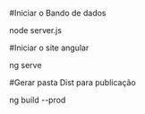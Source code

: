 #Iniciar o Bando de dados

node server.js


#Iniciar o site angular

ng serve

#Gerar pasta Dist para publicação

ng build --prod